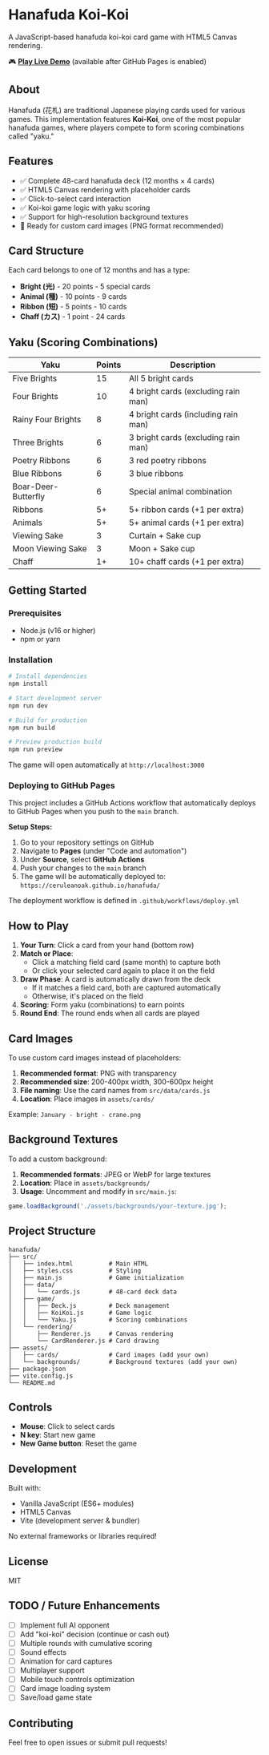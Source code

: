 # Hanafuda Koi-Koi

A JavaScript-based hanafuda koi-koi card game with HTML5 Canvas rendering.

🎮 **[Play Live Demo](https://ceruleanoak.github.io/hanafuda/)** (available after GitHub Pages is enabled)

## About

Hanafuda (花札) are traditional Japanese playing cards used for various games. This implementation features **Koi-Koi**, one of the most popular hanafuda games, where players compete to form scoring combinations called "yaku."

## Features

- ✅ Complete 48-card hanafuda deck (12 months × 4 cards)
- ✅ HTML5 Canvas rendering with placeholder cards
- ✅ Click-to-select card interaction
- ✅ Koi-koi game logic with yaku scoring
- ✅ Support for high-resolution background textures
- 🎴 Ready for custom card images (PNG format recommended)

## Card Structure

Each card belongs to one of 12 months and has a type:
- **Bright (光)** - 20 points - 5 special cards
- **Animal (種)** - 10 points - 9 cards
- **Ribbon (短)** - 5 points - 10 cards
- **Chaff (カス)** - 1 point - 24 cards

## Yaku (Scoring Combinations)

| Yaku | Points | Description |
|------|--------|-------------|
| Five Brights | 15 | All 5 bright cards |
| Four Brights | 10 | 4 bright cards (excluding rain man) |
| Rainy Four Brights | 8 | 4 bright cards (including rain man) |
| Three Brights | 6 | 3 bright cards (excluding rain man) |
| Poetry Ribbons | 6 | 3 red poetry ribbons |
| Blue Ribbons | 6 | 3 blue ribbons |
| Boar-Deer-Butterfly | 6 | Special animal combination |
| Ribbons | 5+ | 5+ ribbon cards (+1 per extra) |
| Animals | 5+ | 5+ animal cards (+1 per extra) |
| Viewing Sake | 3 | Curtain + Sake cup |
| Moon Viewing Sake | 3 | Moon + Sake cup |
| Chaff | 1+ | 10+ chaff cards (+1 per extra) |

## Getting Started

### Prerequisites

- Node.js (v16 or higher)
- npm or yarn

### Installation

```bash
# Install dependencies
npm install

# Start development server
npm run dev

# Build for production
npm run build

# Preview production build
npm run preview
```

The game will open automatically at `http://localhost:3000`

### Deploying to GitHub Pages

This project includes a GitHub Actions workflow that automatically deploys to GitHub Pages when you push to the `main` branch.

**Setup Steps:**

1. Go to your repository settings on GitHub
2. Navigate to **Pages** (under "Code and automation")
3. Under **Source**, select **GitHub Actions**
4. Push your changes to the `main` branch
5. The game will be automatically deployed to: `https://ceruleanoak.github.io/hanafuda/`

The deployment workflow is defined in `.github/workflows/deploy.yml`

## How to Play

1. **Your Turn**: Click a card from your hand (bottom row)
2. **Match or Place**:
   - Click a matching field card (same month) to capture both
   - Or click your selected card again to place it on the field
3. **Draw Phase**: A card is automatically drawn from the deck
   - If it matches a field card, both are captured automatically
   - Otherwise, it's placed on the field
4. **Scoring**: Form yaku (combinations) to earn points
5. **Round End**: The round ends when all cards are played

## Card Images

To use custom card images instead of placeholders:

1. **Recommended format**: PNG with transparency
2. **Recommended size**: 200-400px width, 300-600px height
3. **File naming**: Use the card names from `src/data/cards.js`
4. **Location**: Place images in `assets/cards/`

Example: `January - bright - crane.png`

## Background Textures

To add a custom background:

1. **Recommended formats**: JPEG or WebP for large textures
2. **Location**: Place in `assets/backgrounds/`
3. **Usage**: Uncomment and modify in `src/main.js`:

```javascript
game.loadBackground('./assets/backgrounds/your-texture.jpg');
```

## Project Structure

```
hanafuda/
├── src/
│   ├── index.html          # Main HTML
│   ├── styles.css          # Styling
│   ├── main.js             # Game initialization
│   ├── data/
│   │   └── cards.js        # 48-card deck data
│   ├── game/
│   │   ├── Deck.js         # Deck management
│   │   ├── KoiKoi.js       # Game logic
│   │   └── Yaku.js         # Scoring combinations
│   └── rendering/
│       ├── Renderer.js     # Canvas rendering
│       └── CardRenderer.js # Card drawing
├── assets/
│   ├── cards/              # Card images (add your own)
│   └── backgrounds/        # Background textures (add your own)
├── package.json
├── vite.config.js
└── README.md
```

## Controls

- **Mouse**: Click to select cards
- **N key**: Start new game
- **New Game button**: Reset the game

## Development

Built with:
- Vanilla JavaScript (ES6+ modules)
- HTML5 Canvas
- Vite (development server & bundler)

No external frameworks or libraries required!

## License

MIT

## TODO / Future Enhancements

- [ ] Implement full AI opponent
- [ ] Add "koi-koi" decision (continue or cash out)
- [ ] Multiple rounds with cumulative scoring
- [ ] Sound effects
- [ ] Animation for card captures
- [ ] Multiplayer support
- [ ] Mobile touch controls optimization
- [ ] Card image loading system
- [ ] Save/load game state

## Contributing

Feel free to open issues or submit pull requests!